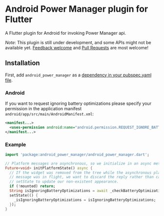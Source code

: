 # Android Power Manager plugin for Flutter

A Flutter plugin for Android for invoking Power Manager api.

*Note*: This plugin is still under development, and some APIs might not be available yet. [Feedback welcome](https://github.com/de-men/flutter_android/issues) and [Pull Requests](https://github.com/de-men/flutter_android/pulls) are most welcome!

## Installation

First, add `android_power_manager` as a [dependency in your pubspec.yaml file](https://flutter.io/platform-plugins/).

### Android

If you want to request ignoring battery optimizations please specify your permission in the application manifest `android/app/src/main/AndroidManifest.xml`:

```xml
<manifest...>
  <uses-permission android:name="android.permission.REQUEST_IGNORE_BATTERY_OPTIMIZATIONS"/>
</manifest...>
```

### Example

```dart
import 'package:android_power_manager/android_power_manager.dart';

// Platform messages are asynchronous, so we initialize in an async method.
Future<void> initPlatformState() async {
  // If the widget was removed from the tree while the asynchronous platform
  // message was in flight, we want to discard the reply rather than calling
  // setState to update our non-existent appearance.
  if (!mounted) return;
  String isIgnoringBatteryOptimizations = await _checkBatteryOptimizations();
  setState(() {
    _isIgnoringBatteryOptimizations = isIgnoringBatteryOptimizations;
  });
}
```